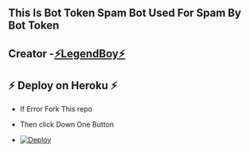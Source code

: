 ## This Is Bot Token Spam Bot Used For Spam By Bot Token 

## Creator -[⚡LegendBoy⚡](https://t.me/The_LegendBoy)

## ⚡ Deploy on Heroku ⚡

- If Error Fork This repo

- Then click Down One Button 

- [![Deploy](https://www.herokucdn.com/deploy/button.svg)](https://heroku.com/deploy)
